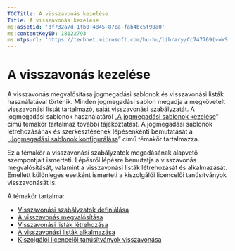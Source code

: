 ```yaml
---
TOCTitle: A visszavonás kezelése
Title: A visszavonás kezelése
ms:assetid: 'df732a7d-1fb0-4845-87ca-fab4bc5f98a0'
ms:contentKeyID: 18122793
ms:mtpsurl: 'https://technet.microsoft.com/hu-hu/library/Cc747769(v=WS.10)'
---
```


A visszavonás kezelése
======================

A visszavonás megvalósítása jogmegadási sablonok és visszavonási listák használatával történik. Minden jogmegadási sablon megadja a megkövetelt visszavonási listát tartalmazó, saját visszavonási szabályzatát. A jogmegadási sablonok használatáról „[A jogmegadási sablonok kezelése](https://technet.microsoft.com/718286dc-3399-4556-96c9-ec3a33d31877)” című témakör tartalmaz további tájékoztatást. A jogmegadási sablonok létrehozásának és szerkesztésének lépésenkénti bemutatását a „[Jogmegadási sablonok konfigurálása](https://technet.microsoft.com/31887a83-60c3-41b3-b636-69ff2dda3c88)” című témakör tartalmazza.

Ez a témakör a visszavonási szabályzatok megadásának alapvető szempontjait ismerteti. Lépésről lépésre bemutatja a visszavonás megvalósítását, valamint a visszavonási listák létrehozását és alkalmazását. Emellett különleges esetként ismerteti a kiszolgálói licencelői tanúsítványok visszavonását is.

A témakör tartalma:

-   [Visszavonási szabályzatok definiálása](https://technet.microsoft.com/e2fffe9f-def7-439b-a8aa-43f8a065813d)
-   [A visszavonás megvalósítása](https://technet.microsoft.com/4735f060-7197-4ae2-830a-f91bcc4de30a)
-   [Visszavonási listák létrehozása](https://technet.microsoft.com/1ef75199-3344-4225-84de-a863a777696a)
-   [A visszavonási listák alkalmazása](https://technet.microsoft.com/e331338b-66d4-45e4-8d3f-acccf2302ac4)
-   [Kiszolgálói licencelői tanúsítványok visszavonása](https://technet.microsoft.com/8020861d-d196-4431-8282-044675ef5616)

